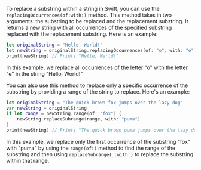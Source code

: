 To replace a substring within a string in Swift, you can use the `replacingOccurrences(of:with:)` method. This method takes in two arguments: the substring to be replaced and the replacement substring. It returns a new string with all occurrences of the specified substring replaced with the replacement substring. Here is an example:

```swift
let originalString = "Hello, World!"
let newString = originalString.replacingOccurrences(of: "o", with: "e")
print(newString) // Prints "Helle, Werld!"
```

In this example, we replace all occurrences of the letter "o" with the letter "e" in the string "Hello, World!"

You can also use this method to replace only a specific occurrence of the substring by providing a range of the string to replace. Here's an example:

```swift
let originalString = "The quick brown fox jumps over the lazy dog"
var newString = originalString
if let range = newString.range(of: "fox") {
    newString.replaceSubrange(range, with: "puma")
}
print(newString) // Prints "The quick brown puma jumps over the lazy dog"
```

In this example, we replace only the first occurrence of the substring "fox" with "puma" by using the `range(of:)` method to find the range of the substring and then using `replaceSubrange(_:with:)` to replace the substring within that range.